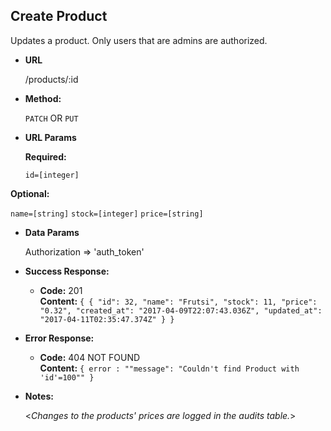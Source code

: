 **Create Product**
----
  Updates a product. Only users that are admins are authorized.

* **URL**

  /products/:id

* **Method:**

  `PATCH` OR `PUT`
  
*  **URL Params**

   **Required:**
 
   `id=[integer]`

  **Optional:**
 
   `name=[string]`
   `stock=[integer]`
   `price=[string]`
   

* **Data Params**

  Authorization => 'auth_token'

* **Success Response:**

  * **Code:** 201 <br />
    **Content:** `{ {
                    "id": 32,
                    "name": "Frutsi",
                    "stock": 11,
                    "price": "0.32",
                    "created_at": "2017-04-09T22:07:43.036Z",
                    "updated_at": "2017-04-11T02:35:47.374Z"
                    }
                  }`
 
* **Error Response:**

  * **Code:** 404 NOT FOUND <br />
    **Content:** `{ error : ""message": "Couldn't find Product with 'id'=100"" }`

* **Notes:**

  <_Changes to the products' prices are logged in the audits table._> 

